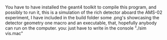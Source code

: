You have to have installed the geant4 toolkit to compile this program, and possibly to run it, this is a simulation of the rich detector aboard the AMS-02 experiment, I have included in the build folder some .png's showcasing the detector geometry one macro and an executable, that, hopefully anybody can run on the computer.
you: just have to write in the console "./sim vis.mac"
